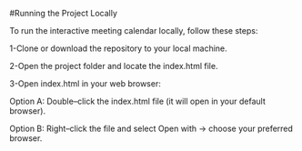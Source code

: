 #Running the Project Locally

To run the interactive meeting calendar locally, follow these steps:

1-Clone or download the repository to your local machine.

2-Open the project folder and locate the index.html file.

3-Open index.html in your web browser:

Option A: Double–click the index.html file (it will open in your default browser).

Option B: Right–click the file and select Open with → choose your preferred browser.
